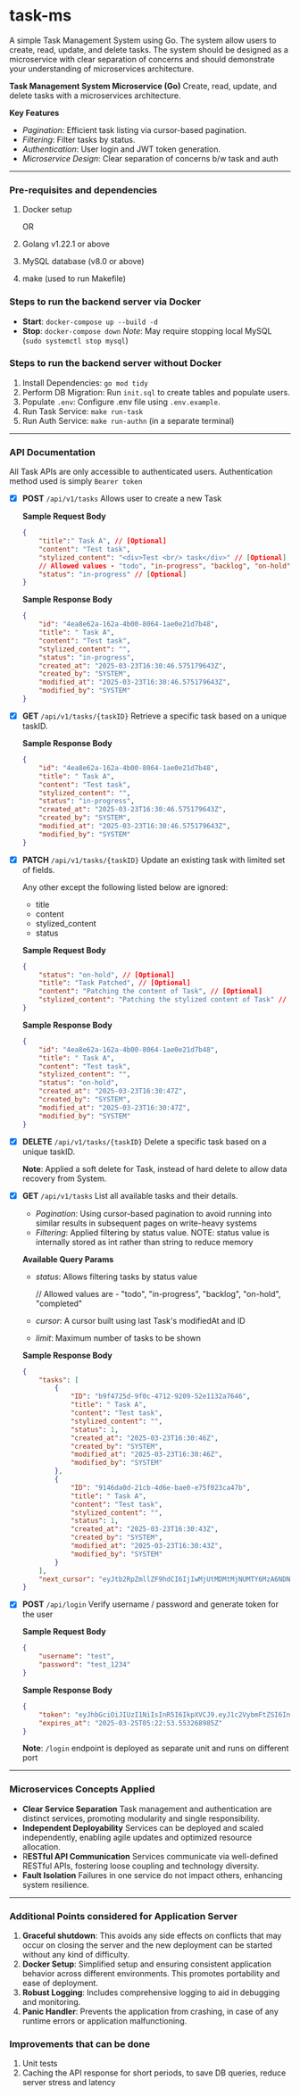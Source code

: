 # task-ms
A simple Task Management System using Go. The system allow users to create, read, update, and delete tasks. The system should be designed as a microservice with clear separation of concerns and should demonstrate your understanding of microservices architecture. 

**Task Management System Microservice (Go)**
Create, read, update, and delete tasks with a microservices architecture.

**Key Features**
- *Pagination*: Efficient task listing via cursor-based pagination.
- *Filtering*: Filter tasks by status.
- *Authentication*: User login and JWT token generation.
- *Microservice Design*: Clear separation of concerns b/w task and auth


---
### Pre-requisites and dependencies
1. Docker setup 

    OR

1. Golang v1.22.1 or above
2. MySQL database (v8.0 or above)
3. make (used to run Makefile)


### Steps to run the backend server via Docker
- **Start**: `docker-compose up --build -d`
- **Stop**: `docker-compose down`
    *Note*: May require stopping local MySQL (`sudo systemctl stop mysql`)


### Steps to run the backend server without Docker
1. Install Dependencies: `go mod tidy`
1. Perform DB Migration: Run `init.sql` to create tables and populate users.
1. Populate `.env`: Configure .env file using `.env.example`.
1. Run Task Service: `make run-task`
1. Run Auth Service: `make run-authn` (in a separate terminal)
---

### API Documentation

All Task APIs are only accessible to authenticated users. 
Authentication method used is simply `Bearer token`

- [X] **POST**    `/api/v1/tasks` Allows user to create a new Task

    **Sample Request Body**
    ```json
    {
        "title":" Task A", // [Optional]
        "content": "Test task",
        "stylized_content": "<div>Test <br/> task</div>" // [Optional]
        // Allowed values - "todo", "in-progress", "backlog", "on-hold", "completed"
        "status": "in-progress" // [Optional] 
    }
    ```

    **Sample Response Body**
    ```json
    {
        "id": "4ea8e62a-162a-4b00-8064-1ae0e21d7b48",
        "title": " Task A",
        "content": "Test task",
        "stylized_content": "",
        "status": "in-progress",
        "created_at": "2025-03-23T16:30:46.575179643Z",
        "created_by": "SYSTEM",
        "modified_at": "2025-03-23T16:30:46.575179643Z",
        "modified_by": "SYSTEM"
    }
    ```

- [X] **GET**     `/api/v1/tasks/{taskID}` Retrieve a specific task based on a unique taskID.

    **Sample Response Body**
    ```json
    {
        "id": "4ea8e62a-162a-4b00-8064-1ae0e21d7b48",
        "title": " Task A",
        "content": "Test task",
        "stylized_content": "",
        "status": "in-progress",
        "created_at": "2025-03-23T16:30:46.575179643Z",
        "created_by": "SYSTEM",
        "modified_at": "2025-03-23T16:30:46.575179643Z",
        "modified_by": "SYSTEM"
    }
    ```

- [X] **PATCH**     `/api/v1/tasks/{taskID}` Update an existing task with limited set of fields.

    Any other except the following listed below are ignored:
    - title
    - content
    - stylized_content
    - status

    **Sample Request Body**
    ```json
    {
        "status": "on-hold", // [Optional]
        "title": "Task Patched", // [Optional]
        "content": "Patching the content of Task", // [Optional]
        "stylized_content": "Patching the stylized content of Task" // [Optional]
    }
    ```

    **Sample Response Body**
    ```json
    {
        "id": "4ea8e62a-162a-4b00-8064-1ae0e21d7b48",
        "title": " Task A",
        "content": "Test task",
        "stylized_content": "",
        "status": "on-hold",
        "created_at": "2025-03-23T16:30:47Z",
        "created_by": "SYSTEM",
        "modified_at": "2025-03-23T16:30:47Z",
        "modified_by": "SYSTEM"
    }
    ```

- [X] **DELETE**  `/api/v1/tasks/{taskID}` Delete a specific task based on a unique taskID. 

    **Note**: Applied a soft delete for Task, instead of hard delete to allow data recovery from System.


- [X] **GET**     `/api/v1/tasks` List all available tasks and their details.
    - *Pagination*: Using cursor-based pagination to avoid running into similar results in subsequent pages on write-heavy systems  
    - *Filtering*: Applied filtering by status value.
    NOTE: status value is internally stored as int rather than string to reduce memory

    **Available Query Params**
    - *status*: Allows filtering tasks by status value

        // Allowed values are - "todo", "in-progress", "backlog", "on-hold", "completed"
    - *cursor*: A cursor built using last Task's modifiedAt and ID
    - *limit*: Maximum number of tasks to be shown

    **Sample Response Body**
    ```json
    {
        "tasks": [
            {
                "ID": "b9f4725d-9f0c-4712-9209-52e1132a7646",
                "title": " Task A",
                "content": "Test task",
                "stylized_content": "",
                "status": 1,
                "created_at": "2025-03-23T16:30:46Z",
                "created_by": "SYSTEM",
                "modified_at": "2025-03-23T16:30:46Z",
                "modified_by": "SYSTEM"
            },
            {
                "ID": "9146da0d-21cb-4d6e-bae0-e75f023ca47b",
                "title": " Task A",
                "content": "Test task",
                "stylized_content": "",
                "status": 1,
                "created_at": "2025-03-23T16:30:43Z",
                "created_by": "SYSTEM",
                "modified_at": "2025-03-23T16:30:43Z",
                "modified_by": "SYSTEM"
            }
        ],
        "next_cursor": "eyJtb2RpZmllZF9hdCI6IjIwMjUtMDMtMjNUMTY6MzA6NDNaIiwiaWQiOiI5MTQ2ZGEwZC0yMWNiLTRkNmUtYmFlMC1lNzVmMDIzY2E0N2IifQ=="
    }
    ```

- [X] **POST** `/api/login` Verify username / password and generate token for the user

    **Sample Request Body**
    ```json
    {
        "username": "test",
        "password": "test_1234"
    }
    ```

    **Sample Response Body**
    ```json
    {
        "token": "eyJhbGciOiJIUzI1NiIsInR5I6IkpXVCJ9.eyJ1c2VybmFtZSI6InBhdmFuIiwidXNlcklEIjoidXNlci1pZC1hYmMiLCJzdWIiOiJwYXZhbiIsImV4cCI6MTc0Mjg2MjE3MywiaWF0IjoxNzQyc1NzczfQ.MxeZRr6TSJJF6_WxNDFlZklIiumIO-BCxwbw7iumM",
        "expires_at": "2025-03-25T05:22:53.553268985Z"
    }
    ```
    **Note**: `/login` endpoint is deployed as separate unit and runs on different port

---
### Microservices Concepts Applied
- **Clear Service Separation**
    Task management and authentication are distinct services, promoting modularity and single responsibility.
- **Independent Deployability**
    Services can be deployed and scaled independently, enabling agile updates and optimized resource allocation.
- R**ESTful API Communication**
    Services communicate via well-defined RESTful APIs, fostering loose coupling and technology diversity.
- **Fault Isolation**
    Failures in one service do not impact others, enhancing system resilience.
---
### Additional Points considered for Application Server
1. **Graceful shutdown**: This avoids any side effects on conflicts that may occur on closing the server and the new deployment can be started without any kind of difficulty.
1. **Docker Setup**: Simplified setup and ensuring consistent application behavior across different environments. This promotes portability and ease of deployment.
1. **Robust Logging**: Includes comprehensive logging to aid in debugging and monitoring.
1. **Panic Handler**: Prevents the application from crashing, in case of any runtime errors or application malfunctioning.

### Improvements that can be done
1. Unit tests
1. Caching the API response for short periods, to save DB queries, reduce server stress and latency
